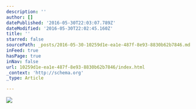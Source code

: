 ```yaml
---
description: ''
author: []
datePublished: '2016-05-30T22:03:07.789Z'
dateModified: '2016-05-30T22:02:45.160Z'
title: ''
starred: false
sourcePath: _posts/2016-05-30-10259d1e-ea1e-487f-8e93-8830b62b7846.md
inFeed: true
hasPage: true
inNav: false
url: 10259d1e-ea1e-487f-8e93-8830b62b7846/index.html
_context: 'http://schema.org'
_type: Article

---
```

![](https://the-grid-user-content.s3-us-west-2.amazonaws.com/0442e2b3-f443-4c34-b893-284a675da624.png)